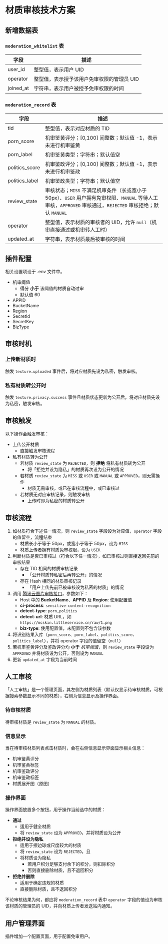 # 材质审核技术方案

## 新增数据表

### `moderation_whitelist` 表

| 字段               | 描述                                           |
| ------------------ | ---------------------------------------------- |
| user_id            | 整型值，表示用户 UID                           |
| operator | 整型值，表示授予该用户免审权限的管理员  UID |
| joined_at | 字符串，表示用户被授予免审权限的时间 |

### `moderation_record` 表

| 字段           | 描述                                                         |
| -------------- | ------------------------------------------------------------ |
| tid            | 整型值，表示对应材质的 TID                                   |
| porn_score     | 机审鉴黄评分；[0,100] 间整数；默认值 -1，表示未进行机审鉴黄  |
| porn_label     | 机审鉴黄类型；字符串；默认值空                               |
| politics_score | 机审鉴政评分；[0,100] 间整数；默认值 -1，表示未进行机审鉴政  |
| politics_label | 机审鉴政类型；字符串；默认值空                               |
| review_state   | 审核状态；`MISS` 不满足机审条件（长或宽小于 50px）、`USER` 用户拥有免审权限、`MANUAL` 等待人工审核，`APPROVED` 审核通过，`REJECTED` 审核拒绝；默认 `MANUAL` |
| operator       | 整型值，表示材质的审核者的 UID，允许 `null`（机审直接通过或机审转人工时） |
| updated_at     | 字符串，表示材质最后被审核的时间                             |

## 插件配置

相关设置项设于 .env 文件中。

* 机审阈值
  * 得分 **小于** 该阈值的材质自动过审
  * 默认值 60
* APPID
* BucketName
* Region
* SecretId
* SecretKey
* BizType

## 审核时机

### 上传新材质时

触发 `texture.uploaded` 事件后，将对应材质先设为私密，触发审核。

### 私有材质转公开时

触发 `texture.privacy.success` 事件且材质状态更新为公开后，将对应材质先设为私密，触发审核。

## 审核触发

以下操作会触发审核：
* 上传公开材质
  * 直接触发审核流程
* 私有材质转为公开
  * 若材质 `review_state` 为 `REJECTED`，则 **拒绝** 将私有材质转为公开
    * 将「拒绝并设为隐私」的材质再次设为公开的情况
  * 若材质 `review_state` 为 `MISS` 或 `USER` 或 `MANUAL` 或 `APPROVED`，则无需操作
    * 材质无需审核，或已在审核流程中，或已审核过
  * 若材质无对应审核记录，则触发审核
    * 上传时即为私密的材质转公开

## 审核流程

1. 如材质符合下述任一情况，则 `review_state` 字段设为对应值，`operator` 字段的值留空，流程结束
   * 材质长小于等于 50px，或宽小于等于 50px，设为 `MISS`
   * 材质上传者拥有材质免审权限，设为 `USER`
2. 判断材质是否已审核过（符合以下任一情况），如已审核过则直接返回先前的审核结果
   - 存在 TID 相同的材质审核记录
     - 「公开材质转私密后再转公开」的情况
   - 存在 Hash 相同的材质审核记录
     - 「用户上传先前已被审核设为私密的材质」的情况
3. 调用 [腾讯云图片审核接口](https://cloud.tencent.com/document/product/460/37318#.E8.AF.B7.E6.B1.82)，参数如下：
   * Host 中的 **BucketName**、**APPID** 及 **Region**: 使用配置值
   * **ci-process**: `sensitive-content-recognition`
   * **detect-type**: `porn,politics`
   * **detect-url**: 材质 URL，如 `https://mcskin.littleservice.cn/raw/1.png`
   * **biz-type**: 使用配置值，未配置则不包含该参数
4. 将识别结果入库（`porn_score`、`porn_label`、`politics_score`、`politics_label`），并将 operator 字段的值留空（`null`）
5. 若机审鉴黄评分及鉴政评分均 **小于** _机审阈值_，则 `review_state` 字段设为 `APPROVED` 并将材质设为公开，否则设为 `MANUAL`
6. 更新 `updated_at` 字段为当前时间

## 人工审核

「人工审核」是一个管理页面，其左侧为材质列表（默认仅显示待审核材质，可根据搜索参数显示不同的材质），右侧为信息显示及操作界面。

### 待审核材质

待审核材质是 `review_state` 为 `MANUAL` 的材质。

### 信息显示

当在待审核材质列表点击材质时，会在右侧信息显示界面显示相关信息：
* 机审鉴黄评分
* 机审鉴黄标签
* 机审鉴政评分
* 机审鉴政标签
* 材质展开图（原图）

### 操作界面
操作界面放置多个按钮，用于操作当前选中的材质：
* **通过**
  * 适用于健全材质
  * 将 `review_state` 设为 `APPROVED`，并将材质设为公开
* **拒绝并设为隐私**
  * 适用于擦边球或尺度较大的材质
  * 将 `review_state` 设为 `REJECTED`，且
  * 将材质设为隐私
    * 若用户积分足够支付余下的积分，则扣除积分
    * 否则直接删除材质，且不退回积分
* **拒绝并删除**
  * 适用于确定违规的材质
  * 直接删除材质，且不退回积分

不论审核结果为何，都应将 `moderation_record` 表中 `operator` 字段的值设为审核该材质的管理员的 UID，并向材质上传者发送站内通知。

## 用户管理界面

插件增加一个配置页面，用于配置免审用户。

